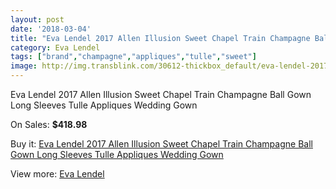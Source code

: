 ```yaml
---
layout: post
date: '2018-03-04'
title: "Eva Lendel 2017 Allen Illusion Sweet Chapel Train Champagne Ball Gown Long Sleeves Tulle Appliques Wedding Gown"
category: Eva Lendel
tags: ["brand","champagne","appliques","tulle","sweet"]
image: http://img.transblink.com/30612-thickbox_default/eva-lendel-2017-allen-illusion-sweet-chapel-train-champagne-ball-gown-long-sleeves-tulle-appliques-wedding-gown.jpg
---
```

Eva Lendel 2017 Allen Illusion Sweet Chapel Train Champagne Ball Gown Long Sleeves Tulle Appliques Wedding Gown

On Sales: **$418.98**
<a href="https://www.transblink.com/en/eva-lendel/10283-eva-lendel-2017-allen-illusion-sweet-chapel-train-champagne-ball-gown-long-sleeves-tulle-appliques-wedding-gown.html"><amp-img layout="responsive" width="600" height="600" src="//img.transblink.com/30612-thickbox_default/eva-lendel-2017-allen-illusion-sweet-chapel-train-champagne-ball-gown-long-sleeves-tulle-appliques-wedding-gown.jpg" alt="Eva Lendel 2017 Allen Illusion Sweet Chapel Train Champagne Ball Gown Long Sleeves Tulle Appliques Wedding Gown 0" /></a>
<a href="https://www.transblink.com/en/eva-lendel/10283-eva-lendel-2017-allen-illusion-sweet-chapel-train-champagne-ball-gown-long-sleeves-tulle-appliques-wedding-gown.html"><amp-img layout="responsive" width="600" height="600" src="//img.transblink.com/30618-thickbox_default/eva-lendel-2017-allen-illusion-sweet-chapel-train-champagne-ball-gown-long-sleeves-tulle-appliques-wedding-gown.jpg" alt="Eva Lendel 2017 Allen Illusion Sweet Chapel Train Champagne Ball Gown Long Sleeves Tulle Appliques Wedding Gown 1" /></a>
<a href="https://www.transblink.com/en/eva-lendel/10283-eva-lendel-2017-allen-illusion-sweet-chapel-train-champagne-ball-gown-long-sleeves-tulle-appliques-wedding-gown.html"><amp-img layout="responsive" width="600" height="600" src="//img.transblink.com/30617-thickbox_default/eva-lendel-2017-allen-illusion-sweet-chapel-train-champagne-ball-gown-long-sleeves-tulle-appliques-wedding-gown.jpg" alt="Eva Lendel 2017 Allen Illusion Sweet Chapel Train Champagne Ball Gown Long Sleeves Tulle Appliques Wedding Gown 2" /></a>
<a href="https://www.transblink.com/en/eva-lendel/10283-eva-lendel-2017-allen-illusion-sweet-chapel-train-champagne-ball-gown-long-sleeves-tulle-appliques-wedding-gown.html"><amp-img layout="responsive" width="600" height="600" src="//img.transblink.com/30616-thickbox_default/eva-lendel-2017-allen-illusion-sweet-chapel-train-champagne-ball-gown-long-sleeves-tulle-appliques-wedding-gown.jpg" alt="Eva Lendel 2017 Allen Illusion Sweet Chapel Train Champagne Ball Gown Long Sleeves Tulle Appliques Wedding Gown 3" /></a>
<a href="https://www.transblink.com/en/eva-lendel/10283-eva-lendel-2017-allen-illusion-sweet-chapel-train-champagne-ball-gown-long-sleeves-tulle-appliques-wedding-gown.html"><amp-img layout="responsive" width="600" height="600" src="//img.transblink.com/30615-thickbox_default/eva-lendel-2017-allen-illusion-sweet-chapel-train-champagne-ball-gown-long-sleeves-tulle-appliques-wedding-gown.jpg" alt="Eva Lendel 2017 Allen Illusion Sweet Chapel Train Champagne Ball Gown Long Sleeves Tulle Appliques Wedding Gown 4" /></a>
<a href="https://www.transblink.com/en/eva-lendel/10283-eva-lendel-2017-allen-illusion-sweet-chapel-train-champagne-ball-gown-long-sleeves-tulle-appliques-wedding-gown.html"><amp-img layout="responsive" width="600" height="600" src="//img.transblink.com/30614-thickbox_default/eva-lendel-2017-allen-illusion-sweet-chapel-train-champagne-ball-gown-long-sleeves-tulle-appliques-wedding-gown.jpg" alt="Eva Lendel 2017 Allen Illusion Sweet Chapel Train Champagne Ball Gown Long Sleeves Tulle Appliques Wedding Gown 5" /></a>
<a href="https://www.transblink.com/en/eva-lendel/10283-eva-lendel-2017-allen-illusion-sweet-chapel-train-champagne-ball-gown-long-sleeves-tulle-appliques-wedding-gown.html"><amp-img layout="responsive" width="600" height="600" src="//img.transblink.com/30613-thickbox_default/eva-lendel-2017-allen-illusion-sweet-chapel-train-champagne-ball-gown-long-sleeves-tulle-appliques-wedding-gown.jpg" alt="Eva Lendel 2017 Allen Illusion Sweet Chapel Train Champagne Ball Gown Long Sleeves Tulle Appliques Wedding Gown 6" /></a>

Buy it: [Eva Lendel 2017 Allen Illusion Sweet Chapel Train Champagne Ball Gown Long Sleeves Tulle Appliques Wedding Gown](https://www.transblink.com/en/eva-lendel/10283-eva-lendel-2017-allen-illusion-sweet-chapel-train-champagne-ball-gown-long-sleeves-tulle-appliques-wedding-gown.html "Eva Lendel 2017 Allen Illusion Sweet Chapel Train Champagne Ball Gown Long Sleeves Tulle Appliques Wedding Gown")

View more: [Eva Lendel](https://www.transblink.com/en/95-eva-lendel "Eva Lendel")